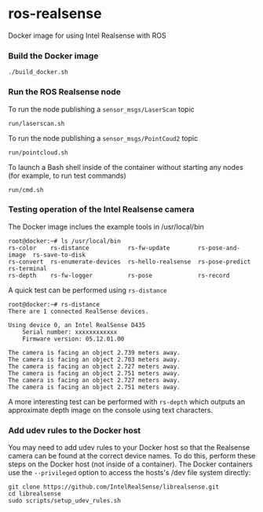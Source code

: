 # ros-realsense
Docker image for using Intel Realsense with ROS

### Build the Docker image
```
./build_docker.sh
```

### Run the ROS Realsense node
To run the node publishing a `sensor_msgs/LaserScan` topic
```
run/laserscan.sh
```

To run the node publishing a `sensor_msgs/PointCoud2` topic
```
run/pointcloud.sh
```

To launch a Bash shell inside of the container without starting any nodes (for example, to run test commands)
```
run/cmd.sh
```

### Testing operation of the Intel Realsense camera
The Docker image inclues the example tools in /usr/local/bin
```
root@docker:~# ls /usr/local/bin
rs-color    rs-distance           rs-fw-update        rs-pose-and-image  rs-save-to-disk
rs-convert  rs-enumerate-devices  rs-hello-realsense  rs-pose-predict    rs-terminal
rs-depth    rs-fw-logger          rs-pose             rs-record
```

A quick test can be performed using `rs-distance`
```
root@docker:~# rs-distance
There are 1 connected RealSense devices.

Using device 0, an Intel RealSense D435
    Serial number: xxxxxxxxxxxx
    Firmware version: 05.12.01.00

The camera is facing an object 2.739 meters away.
The camera is facing an object 2.703 meters away.
The camera is facing an object 2.727 meters away.
The camera is facing an object 2.751 meters away.
The camera is facing an object 2.727 meters away.
The camera is facing an object 2.751 meters away.
```

A more interesting test can be performed with `rs-depth` which outputs an approximate depth image on the console using text characters.

### Add udev rules to the Docker host
You may need to add udev rules to your Docker host so that the Realsense camera can be found at the correct device names. To do this, perform these steps on the Docker host (not inside of a container). The Docker containers use the `--privileged` option to access the hosts's /dev file system directly:

```
git clone https://github.com/IntelRealSense/librealsense.git
cd librealsense
sudo scripts/setup_udev_rules.sh
```


